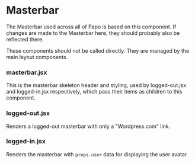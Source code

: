 Masterbar
=========

The Masterbar used across all of Papo is based on this component. If
changes are made to the Masterbar here, they should probably also be reflected
there.

These components should not be called directly. They are managed by the main
layout components.

### masterbar.jsx

This is the masterbar skeleton header and styling, used by logged-out.jsx and
logged-in.jsx respectively, which pass their items as children to this component.

### logged-out.jsx

Renders a logged-out masterbar with only a "Wordpress.com" link.

### logged-in.jsx

Renders the masterbar with `props.user` data for displaying the user avatar.
